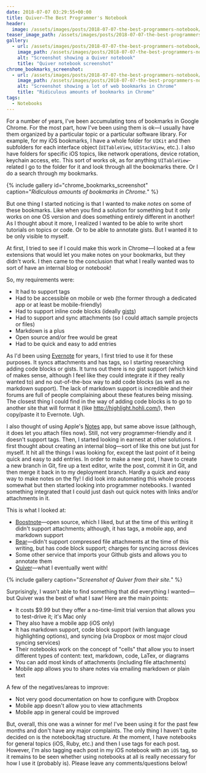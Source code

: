 ```yaml
---
date: 2018-07-07 03:29:55+00:00
title: Quiver—The Best Programmer's Notebook
header:
  image: /assets/images/posts/2018-07-07-the-best-programmers-notebook/feature.png
teaser_image_path: /assets/images/posts/2018-07-07-the-best-programmers-notebook/teaser.png
gallery:
  - url: /assets/images/posts/2018-07-07-the-best-programmers-notebook/quiver-screenshot.png
    image_path: /assets/images/posts/2018-07-07-the-best-programmers-notebook/quiver-screenshot.png
    alt: "Screenshot showing a Quiver notebook"
    title: "Quiver notebook screenshot"
chrome_bookmarks_screenshot:
  - url: /assets/images/posts/2018-07-07-the-best-programmers-notebook/chrome-bookmarks-structure.png
    image_path: /assets/images/posts/2018-07-07-the-best-programmers-notebook/chrome-bookmarks-structure.png
    alt: "Screenshot showing a lot of web bookmarks in Chrome"
    title: "Ridiculous amounts of bookmarks in Chrome"
tags:
  - Notebooks
---
```


For a number of years, I've been accumulating tons of bookmarks in Google Chrome.  For the most part, how I've been using them is ok—I usually have them organized by a particular topic or a particular software library.  For example, for my iOS bookmarks, I have a whole folder for `UIKit` and then subfolders for each interface object (`UITableView`, `UIStackView`, etc.).  I also have folders for specific iOS topics, like network operations, device rotation, keychain access, etc.  This sort of works ok, as for anything `UITableView`-related I go to the folder for it and look through all the bookmarks there.  Or I do a search through my bookmarks.

{% include gallery id="chrome_bookmarks_screenshot" caption="*Ridiculous amounts of bookmarks in Chrome.*" %}

But one thing I started noticing is that I wanted to make *notes* on some of these bookmarks.  Like when you find a solution for something but it only works on one OS version and does something entirely different in another! As I thought about it more, I realized I wanted to be able to write short tutorials on topics or code.  Or to be able to annotate gists.  But I wanted it to be only visible to myself.

At first, I tried to see if I could make this work in Chrome—I looked at a few extensions that would let you make notes on your bookmarks, but they didn't work.  I then came to the conclusion that what I really wanted was to sort of have an internal blog or notebook!

So, my requirements were:
* It had to support tags
* Had to be accessible on mobile or web (the former through a dedicated app or at least be mobile-friendly)
* Had to support inline code blocks (ideally [gists](https://gist.github.com))
* Had to support and sync attachments (so I could attach sample projects or files)
* Markdown is a plus
* Open source and/or free would be great
* Had to be quick and easy to add entries

As I'd been using [Evernote](https://evernote.com/) for years, I first tried to use it for these purposes.  It syncs attachments and has tags, so I starting researching adding code blocks or gists.  It turns out there is no gist support (which kind of makes sense, although I feel like they could integrate it if they really wanted to) and no out-of-the-box way to add code blocks (as well as no markdown support).  The lack of markdown support is incredible and their forums are full of people complaining about these features being missing.  The closest thing I could find in the way of adding code blocks is to go to another site that will format it (like http://highlight.hohli.com/), then copy/paste it to Evernote.  Ugh.

I also thought of using Apple's [Notes](https://support.apple.com/en-gb/ht205773) app, but same above issue (although, it does let you attach files now).  Still, not very programmer-friendly and it doesn't support tags.  Then, I started looking in earnest at other solutions.  I first thought about creating an internal blog—sort of like this one but just for myself.  It hit all the things I was looking for, except the last point of it being quick and easy to add entries.  In order to make a new post, I have to create a new branch in Git, fire up a text editor, write the post, commit it in Git, and then merge it back in to my deployment branch.  Hardly a quick and easy way to make notes on the fly! I did look into automating this whole process somewhat but then started looking into programmer notebooks.  I wanted something integrated that I could just dash out quick notes with links and/or attachments in it.

This is what I looked at:
* [Boostnote](https://boostnote.io/)—open source, which I liked, but at the time of this writing it didn't support attachments; although, it has tags, a mobile app, and markdown support
* [Bear](http://www.bear-writer.com/)—didn't support compressed file attachments at the time of this writing, but has code block support; charges for syncing across devices
* Some other service that imports your Github gists and allows you to annotate them
* [Quiver](http://happenapps.com/#quiver)—what I eventually went with!

{% include gallery caption="*Screenshot of Quiver from their site.*" %}

Surprisingly, I wasn't able to find something that did everything I wanted—but Quiver was the best of what I saw! Here are the main points:

* It costs $9.99 but they offer a no-time-limit trial version that allows you to test-drive it; it's Mac only
* They also have a mobile app (iOS only)
* It has markdown support, code block support (with language highlighting options), and syncing (via Dropbox or most major cloud syncing services)
* Their notebooks work on the concept of "cells" that allow you to insert different types of content: text, markdown, code, LaTex, or diagrams
* You can add most kinds of attachments (including file attachments)
* Mobile app allows you to share notes via emailing markdown or plain text

A few of the negatives/areas to improve:
* Not very good documentation on how to configure with Dropbox
* Mobile app doesn't allow you to view attachments
* Mobile app in general could be improved

But, overall, this one was a winner for me! I've been using it for the past few months and don't have any major complaints.  The only thing I haven't quite decided on is the notebook/tag structure.  At the moment, I have notebooks for general topics (iOS, Ruby, etc.) and then I use tags for each post.  However, I'm also tagging each post in my iOS notebook with an `iOS` tag, so it remains to be seen whether using notebooks at all is really necessary for how I use it (probably is).  Please leave any comments/questions below!
